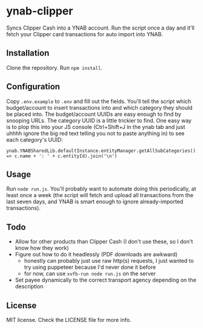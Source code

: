 # ynab-clipper

Syncs Clipper Cash into a YNAB account. Run the script once a day and it'll fetch your Clipper card transactions for auto import into YNAB.

## Installation

Clone the repository. Run `npm install`.

## Configuration

Copy `.env.example` to `.env` and fill out the fields. You'll tell the script which budget/account to insert transactions into and which category they should be placed into. The budget/account UUIDs are easy enough to find by snooping URLs. The category UUID is a little trickier to find. One easy way is to plop this into your JS console (Ctrl+Shift+J in the ynab tab and just uhhhh ignore the big red text telling you not to paste anything in) to see each category's UUID:

    ynab.YNABSharedLib.defaultInstance.entityManager.getAllSubCategories().map(c => c.name + ': ' + c.entityId).join('\n')

## Usage

Run `node run.js`. You'll probably want to automate doing this periodically, at least once a week (the script will fetch and upload all transactions from the last seven days, and YNAB is smart enough to ignore already-imported transactions).

## Todo

- Allow for other products than Clipper Cash (I don't use these, so I don't know how they work)
- Figure out how to do it headlessly (PDF downloads are awkward)
  - honestly can probably just use raw http(s) requests, I just wanted to try using puppeteer because I'd never done it before
  - for now, can use `xvfb-run node run.js` on the server
- Set payee dynamically to the correct transport agency depending on the description

## License

MIT license. Check the LICENSE file for more info.
